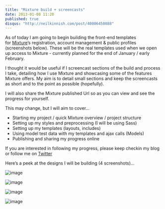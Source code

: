 ```yaml
---
title: "Mixture build + screencasts"
date: 2013-01-08 11:20
published: true
disqus: "http://neilkinnish.com/post/40006450888"
---
```


As of today I am going to begin building the front-end templates for [Mixture](http://mixture.io)&#8217;s registration, account management &amp; public profiles (screenshots below). These will be the real templates used when we open up access to Mixture - currently planned for the end of January / early February.

I thought it would be useful if I screencast sections of the build and process I take, detailing how I use Mixture and showcasing some of the features Mixture offers. My aim is to detail small sections and keep the screencasts as short and to the point as possible (hopefully).

I will also share the Mixture published Url so as you can view and see the progress for yourself.

This may change, but I will aim to cover&#8230;

* Starting my project / quick Mixture overview / project structure
* Setting up my styles and preprocessing (I will be using Sass)
* Setting up my templates (layouts, includes)
* Using model test data with my templates and ajax calls (Models)
* Publishing and sharing my progress online

If you are interested in following my progress, please keep checkin my blog or follow me on [Twitter](http://twitter.com/neiltak)

Here&#8217;s a peek at the designs I will be building (4 screenshots)&#8230;

![image](/assets/img/mixture_inline_mgb0p8YpDN1r58dia.jpg)

![image](/assets/img/mixture_inline_mgb0pr8pFX1r58dia.jpg)

![image](/assets/img/mixture_inline_mgb0q3kL0H1r58dia.jpg)

![image](/assets/img/mixture_inline_mgb0qch8FK1r58dia.jpg)